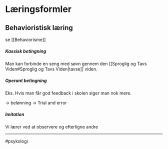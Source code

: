 # Læringsformler

## Behavioristisk læring
se [[Behaviorisme]]

##### Kassisk betingning
Man kan forbinde en seng med søvn gennem den [[Sproglig og Tavs Viden#Sproglig og Tavs Viden|tavse]] viden.

##### Operant betingning
Eks. Hvis man får god feedback i skolen siger man nok mere.

-> belønning
-> Trial and error

##### Imitation
Vi lærer ved at observere og efterligne andre

---
#psykologi 